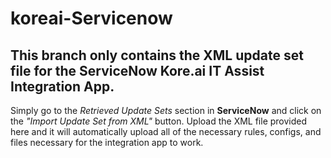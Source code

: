 # koreai-Servicenow
## This branch only contains the XML update set file for the ServiceNow Kore.ai IT Assist Integration App.
Simply go to the *Retrieved Update Sets* section in **ServiceNow** and click on the *"Import Update Set from XML"* button.
Upload the XML file provided here and it will automatically upload all of the necessary rules, configs, and files necessary for the integration app to work.